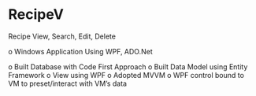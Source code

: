 # RecipeV
Recipe View, Search, Edit, Delete

o	Windows Application Using WPF, ADO.Net

o	Built Database with Code First Approach
o	Built Data Model using Entity Framework
o	View using WPF
o	Adopted MVVM
o	WPF control bound to VM to preset/interact with VM’s data
